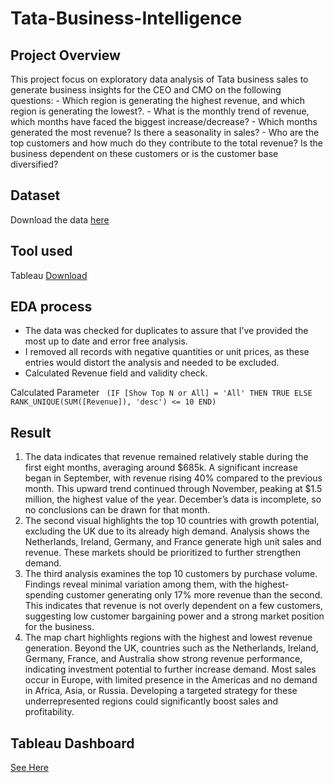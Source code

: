 # Tata-Business-Intelligence

## Project Overview
This project focus on exploratory data analysis of Tata business sales to generate business insights for the CEO and CMO on the following questions:
    - Which region is generating the highest revenue, and which region is generating the lowest?.
    - What is the monthly trend of revenue, which months have faced the biggest increase/decrease?
    - Which months generated the most revenue? Is there a seasonality in sales?
    - Who are the top customers and how much do they contribute to the total revenue? Is the business dependent on these customers or is the customer base diversified?


## Dataset
  Download the data [here](https://httpbin.org/get)

## Tool used
   Tableau [Download](https://www.tableau.com/en-gb)

## EDA process
  - The data was checked for duplicates to assure that I’ve provided the most up to date and error free analysis.
  - I removed all records with negative quantities or unit prices, as these entries would distort the analysis and needed to be excluded.
  - Calculated Revenue field and validity check.

Calculated Parameter
`` 
(IF [Show Top N or All] = 'All' THEN
    TRUE
ELSE
    RANK_UNIQUE(SUM([Revenue]), 'desc') <= 10
END) ``

## Result
1. The data indicates that revenue remained relatively stable during the first eight months, averaging around $685k. A significant increase began in September, with revenue rising 40% compared to the previous month. This upward trend continued through November, peaking at $1.5 million, the highest value of the year. December’s data is incomplete, so no conclusions can be drawn for that month.
2. The second visual highlights the top 10 countries with growth potential, excluding the UK due to its already high demand. Analysis shows the Netherlands, Ireland, Germany, and France generate high unit sales and revenue. These markets should be prioritized to further strengthen demand.
3. The third analysis examines the top 10 customers by purchase volume. Findings reveal minimal variation among them, with the highest-spending customer generating only 17% more revenue than the second. This indicates that revenue is not overly dependent on a few customers, suggesting low customer bargaining power and a strong market position for the business.
4. The map chart highlights regions with the highest and lowest revenue generation. Beyond the UK, countries such as the Netherlands, Ireland, Germany, France, and Australia show strong revenue performance, indicating investment potential to further increase demand. Most sales occur in Europe, with limited presence in the Americas and no demand in Africa, Asia, or Russia. Developing a targeted strategy for these underrepresented regions could significantly boost sales and profitability.

## Tableau Dashboard
[See Here](https://public.tableau.com/app/profile/adebayo.ajayi5142/viz/TATADASHBOARD/Dashboard1?publish=yes)














    
  
